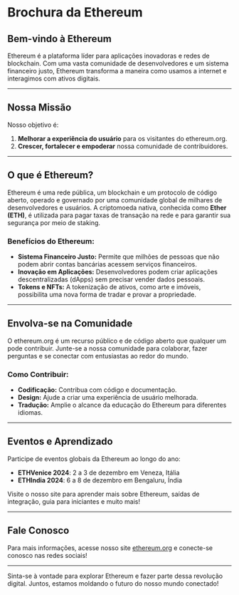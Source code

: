 # Brochura da Ethereum

## Bem-vindo à Ethereum
Ethereum é a plataforma líder para aplicações inovadoras e redes de blockchain. Com uma vasta comunidade de desenvolvedores e um sistema financeiro justo, Ethereum transforma a maneira como usamos a internet e interagimos com ativos digitais.

---

## Nossa Missão
Nosso objetivo é:  
1. **Melhorar a experiência do usuário** para os visitantes do ethereum.org.  
2. **Crescer, fortalecer e empoderar** nossa comunidade de contribuidores.  

---

## O que é Ethereum?
Ethereum é uma rede pública, um blockchain e um protocolo de código aberto, operado e governado por uma comunidade global de milhares de desenvolvedores e usuários. A criptomoeda nativa, conhecida como **Ether (ETH)**, é utilizada para pagar taxas de transação na rede e para garantir sua segurança por meio de staking.

### Benefícios do Ethereum:
- **Sistema Financeiro Justo:** Permite que milhões de pessoas que não podem abrir contas bancárias acessem serviços financeiros.
- **Inovação em Aplicações:** Desenvolvedores podem criar aplicações descentralizadas (dApps) sem precisar vender dados pessoais.
- **Tokens e NFTs:** A tokenização de ativos, como arte e imóveis, possibilita uma nova forma de tradar e provar a propriedade.

---

## Envolva-se na Comunidade
O ethereum.org é um recurso público e de código aberto que qualquer um pode contribuir. Junte-se a nossa comunidade para colaborar, fazer perguntas e se conectar com entusiastas ao redor do mundo.

### Como Contribuir:
- **Codificação:** Contribua com código e documentação.
- **Design:** Ajude a criar uma experiência de usuário melhorada.
- **Tradução:** Amplie o alcance da educação do Ethereum para diferentes idiomas.

---

## Eventos e Aprendizado
Participe de eventos globais da Ethereum ao longo do ano:  
- **ETHVenice 2024**: 2 a 3 de dezembro em Veneza, Itália  
- **ETHIndia 2024**: 6 a 8 de dezembro em Bengaluru, Índia  

Visite o nosso site para aprender mais sobre Ethereum, saídas de integração, guia para iniciantes e muito mais!

---

## Fale Conosco
Para mais informações, acesse nosso site [ethereum.org](https://ethereum.org) e conecte-se conosco nas redes sociais!

---

Sinta-se à vontade para explorar Ethereum e fazer parte dessa revolução digital. Juntos, estamos moldando o futuro do nosso mundo conectado!